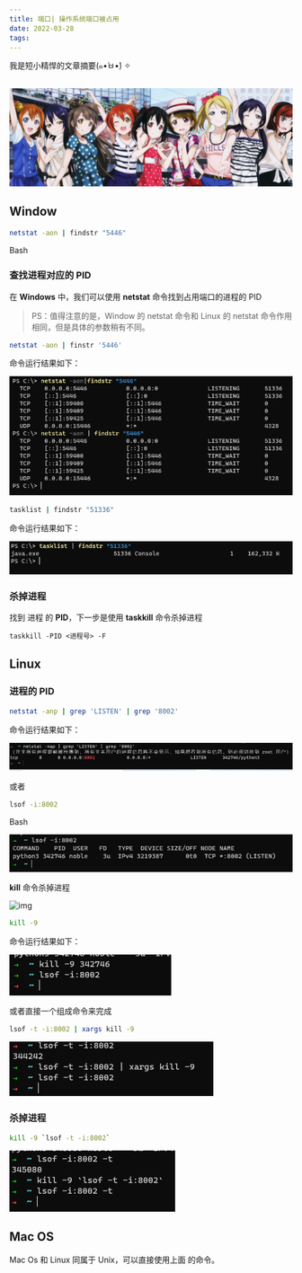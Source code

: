 ```yaml
---
title: 端口| 操作系统端口被占用
date: 2022-03-28
tags:
---
```


我是短小精悍的文章摘要(๑•̀ㅂ•́) ✧

<!-- more -->

​	![img](../assets/wallhaven-0j1xjp.jpg)

## Window

```bash
netstat -aon | findstr "5446"
```

Bash

### 	查找进程对应的 PID

在 **Windows** 中，我们可以使用 **netstat** 命令找到占用端口的进程的 PID

>  PS：值得注意的是，Window 的 netstat 命令和 Linux 的 netstat 命令作用相同，但是具体的参数稍有不同。

```bash
netstat -aon | finstr '5446'
```

命令运行结果如下： 

![img](../assets/操作系统端口被占用/图片-5.png)

```bash
tasklist | findstr "51336"
```

 命令运行结果如下： 

![img](../assets/操作系统端口被占用/图片-6.png)

### 	杀掉进程

找到 进程 的 **PID**，下一步是使用 **taskkill** 命令杀掉进程

```
taskkill -PID <进程号> -F
```



## Linux

### 进程的 PID

```bash
netstat -anp | grep 'LISTEN' | grep '8002'
```

 命令运行结果如下： 

![img](../assets/操作系统端口被占用/图片-7.png)

或者

```bash
lsof -i:8002
```

Bash

![img](../assets/操作系统端口被占用/图片-8.png)

**kill** 命令杀掉进程

![img](blob:http://blog.wangshuo.cool/4784d358-e1f6-438a-8f7a-f4281e510de5)

```bash
kill -9 
```

命令运行结果如下：

![img](../assets/操作系统端口被占用/图片-10.png)

或者直接一个组成命令来完成

```bash
lsof -t -i:8002 | xargs kill -9
```

![img](../assets/操作系统端口被占用/图片-11.png)

### 杀掉进程

```bash
kill -9 `lsof -t -i:8002`
```



![img](../assets/操作系统端口被占用/图片-12.png)

## Mac OS

Mac Os 和 Linux 同属于 Unix，可以直接使用上面 的命令。